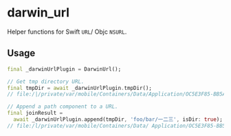 # darwin_url

Helper functions for Swift `URL`/ Objc `NSURL`.

## Usage

```dart
final _darwinUrlPlugin = DarwinUrl();

// Get tmp directory URL.
final tmpDir = await _darwinUrlPlugin.tmpDir();
// file:/|/private/var/mobile/Containers/Data/Application/OC5E3F85-BB5A-4501-8C22-C1DC19412F10/tmp/

// Append a path component to a URL.
final joinResult =
  await _darwinUrlPlugin.append(tmpDir, 'foo/bar/一二三', isDir: true);
// file:/l/private/var/mobile/Containers/Data/ Application/OC5E3F85-BB5A-4501-8C22-C1DC19412F10/tmp/foo/bar/%E4%B8%80%E4%BA%8C%E4%B8%891
```
